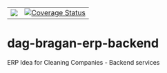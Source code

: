 <table>
    <tr>
        <td><a href="https://codeclimate.com/github/malep2007/dag-bragan-erp-backend/maintainability"><img src="https://api.codeclimate.com/v1/badges/1e1a0b3f8f87939ae41e/maintainability" />
        </a></td>
        <td>
        <a href='https://coveralls.io/github/malep2007/dag-bragan-erp-backend?branch=master'><img src='https://coveralls.io/repos/github/malep2007/dag-bragan-erp-backend/badge.svg?branch=master' alt='Coverage Status' /></a>
        </td>
    </tr>
</table>




# dag-bragan-erp-backend
ERP Idea for Cleaning Companies - Backend services
